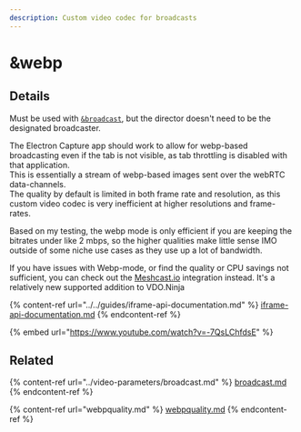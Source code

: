 ```yaml
---
description: Custom video codec for broadcasts
---
```


# \&webp

## Details

Must be used with [`&broadcast`](../video-parameters/broadcast.md), but the director doesn't need to be the designated broadcaster.

The Electron Capture app should work to allow for webp-based broadcasting even if the tab is not visible, as tab throttling is disabled with that application.\
This is essentially a stream of webp-based images sent over the webRTC data-channels.\
The quality by default is limited in both frame rate and resolution, as this custom video codec is very inefficient at higher resolutions and frame-rates.

Based on my testing, the webp mode is only efficient if you are keeping the bitrates under like 2 mbps, so the higher qualities make little sense IMO outside of some niche use cases as they use up a lot of bandwidth.

If you have issues with Webp-mode, or find the quality or CPU savings not sufficient, you can check out the [Meshcast.io](https://meshcast.io) integration instead. It's a relatively new supported addition to VDO.Ninja

{% content-ref url="../../guides/iframe-api-documentation.md" %}
[iframe-api-documentation.md](../../guides/iframe-api-documentation.md)
{% endcontent-ref %}

{% embed url="https://www.youtube.com/watch?v=-7QsLChfdsE" %}

## Related

{% content-ref url="../video-parameters/broadcast.md" %}
[broadcast.md](../video-parameters/broadcast.md)
{% endcontent-ref %}

{% content-ref url="webpquality.md" %}
[webpquality.md](webpquality.md)
{% endcontent-ref %}
